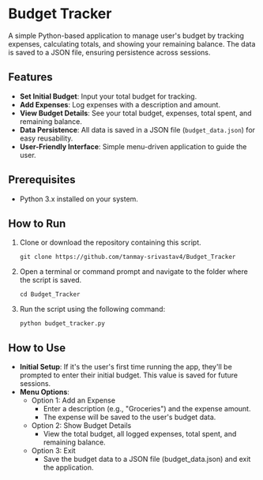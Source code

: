 # Budget Tracker

A simple Python-based application to manage user's budget by tracking expenses, calculating totals, and showing your remaining balance. The data is saved to a JSON file, ensuring persistence across sessions.


## Features
- **Set Initial Budget**: Input your total budget for tracking.
- **Add Expenses**: Log expenses with a description and amount.
- **View Budget Details**: See your total budget, expenses, total spent, and remaining balance.
- **Data Persistence**: All data is saved in a JSON file (`budget_data.json`) for easy reusability.
- **User-Friendly Interface**: Simple menu-driven application to guide the user.



## Prerequisites
- Python 3.x installed on your system.



## How to Run
1. Clone or download the repository containing this script.
   ```
   git clone https://github.com/tanmay-srivastav4/Budget_Tracker
   ```
2. Open a terminal or command prompt and navigate to the folder where the script is saved.
   ```
   cd Budget_Tracker
   ```
3. Run the script using the following command:
   ```
   python budget_tracker.py
   ```

  
## How to Use
- **Initial Setup**: If it's the user's first time running the app, they'll be prompted to enter their initial budget. This value is saved for future sessions.
- **Menu Options**:
    - Option 1: Add an Expense
        - Enter a description (e.g., "Groceries") and the expense amount.
        - The expense will be saved to the user's budget data.
    - Option 2: Show Budget Details
        - View the total budget, all logged expenses, total spent, and remaining balance.
    - Option 3: Exit
        - Save the budget data to a JSON file (budget_data.json) and exit the application.
